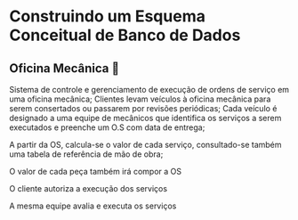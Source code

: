 # Construindo um Esquema Conceitual de Banco de Dados

## Oficina Mecânica :car:

Sistema de controle e gerenciamento de execução de ordens de serviço em uma oficina mecânica; Clientes levam veículos à oficina mecânica para serem consertados ou passarem por revisões periódicas; Cada veículo é designado a uma equipe de mecânicos que identifica os serviços a serem executados e preenche um O.S com data de entrega;

A partir da OS, calcula-se o valor de cada serviço, consultado-se também uma tabela de referência de mão de obra;

O valor de cada peça também irá compor a OS

O cliente autoriza a execução dos serviços

A mesma equipe avalia e executa os serviços





